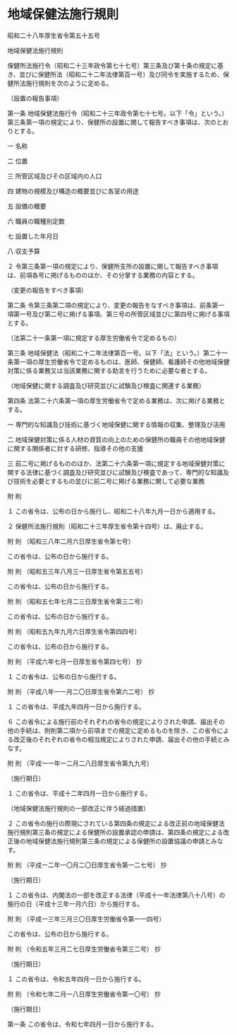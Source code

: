 # 地域保健法施行規則

昭和二十八年厚生省令第五十五号

地域保健法施行規則

保健所法施行令（昭和二十三年政令第七十七号）第三条及び第十条の規定に基き、並びに保健所法（昭和二十二年法律第百一号）及び同令を実施するため、保健所法施行規則を次のように定める。

（設置の報告事項）

第一条 地域保健法施行令（昭和二十三年政令第七十七号。以下「令」という。）第三条第一項の規定により、保健所の設置に関して報告すべき事項は、次のとおりとする。

一 名称

二 位置

三 所管区域及びその区域内の人口

四 建物の規模及び構造の概要並びに各室の用途

五 設備の概要

六 職員の職種別定数

七 設置した年月日

八 収支予算

２ 令第三条第一項の規定により、保健所支所の設置に関して報告すべき事項は、前項各号に掲げるもののほか、その分掌する業務の内容とする。

（変更の報告をすべき事項）

第二条 令第三条第二項の規定により、変更の報告をなすべき事項は、前条第一項第一号及び第二号に掲げる事項、第三号の所管区域並びに第四号に掲げる事項とする。

（法第二十一条第一項に規定する厚生労働省令で定めるもの）

第三条 地域保健法（昭和二十二年法律第百一号。以下「法」という。）第二十一条第一項の厚生労働省令で定めるものは、医師、保健師、看護師その他地域保健対策に係る業務又は当該業務に関する助言を行うために必要な者とする。

（地域保健に関する調査及び研究並びに試験及び検査に関連する業務）

第四条 法第二十六条第一項の厚生労働省令で定める業務は、次に掲げる業務とする。

一 専門的な知識及び技術に基づく地域保健に関する情報の収集、整理及び活用

二 地域保健対策に係る人材の資質の向上のための保健所の職員その他地域保健に関する関係者に対する研修、指導その他の支援

三 前二号に掲げるもののほか、法第二十六条第一項に規定する地域保健対策に関する法律に基づく調査及び研究並びに試験及び検査であって、専門的な知識及び技術を必要とするもの並びに前二号に掲げる業務に関して必要な業務

附 則

１ この省令は、公布の日から施行し、昭和二十八年九月一日から適用する。

２ 保健所法施行規則（昭和二十三年厚生省令第十四号）は、廃止する。

附 則 （昭和三八年二月六日厚生省令第七号）

この省令は、公布の日から施行する。

附 則 （昭和五三年八月三一日厚生省令第五五号）

この省令は、公布の日から施行する。

附 則 （昭和五七年七月二三日厚生省令第三二号）

この省令は、公布の日から施行する。

附 則 （昭和五九年九月六日厚生省令第四四号）

この省令は、公布の日から施行する。

附 則 （平成六年七月一日厚生省令第四七号） 抄

１ この省令は、公布の日から施行する。

附 則 （平成八年一一月二〇日厚生省令第六二号） 抄

１ この省令は、平成九年四月一日から施行する。

６ この省令による施行前のそれぞれの省令の規定によりされた申請、届出その他の手続は、附則第二項から前項までの規定に定めるものを除き、この省令による改正後のそれぞれの省令の相当規定によりされた申請、届出その他の手続とみなす。

附 則 （平成一一年一二月二八日厚生省令第九九号）

（施行期日）

１ この省令は、平成十二年四月一日から施行する。

（地域保健法施行規則の一部改正に伴う経過措置）

２ この省令の施行の際現にされている第四条の規定による改正前の地域保健法施行規則第三条の規定による保健所の設置承認の申請は、第四条の規定による改正後の地域保健法施行規則第三条の規定による保健所の設置協議の申請とみなす。

附 則 （平成一二年一〇月二〇日厚生省令第一二七号） 抄

（施行期日）

１ この省令は、内閣法の一部を改正する法律（平成十一年法律第八十八号）の施行の日（平成十三年一月六日）から施行する。

附 則 （平成一三年三月三〇日厚生労働省令第一一四号）

この省令は、公布の日から施行する。

附 則 （令和五年三月二七日厚生労働省令第三二号） 抄

（施行期日）

１ この省令は、令和五年四月一日から施行する。

附 則 （令和七年二月一八日厚生労働省令第一〇号） 抄

（施行期日）

第一条 この省令は、令和七年四月一日から施行する。
